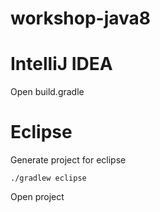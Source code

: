 # workshop-java8

# IntelliJ IDEA
Open build.gradle

# Eclipse
Generate project for eclipse
```
./gradlew eclipse
```
Open project
